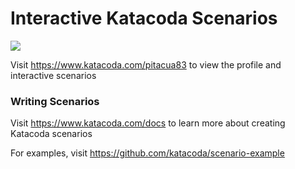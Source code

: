 # Interactive Katacoda Scenarios

[![](http://shields.katacoda.com/katacoda/pitacua83/count.svg)](https://www.katacoda.com/pitacua83 "Get your profile on Katacoda.com")

Visit https://www.katacoda.com/pitacua83 to view the profile and interactive scenarios

### Writing Scenarios
Visit https://www.katacoda.com/docs to learn more about creating Katacoda scenarios

For examples, visit https://github.com/katacoda/scenario-example
